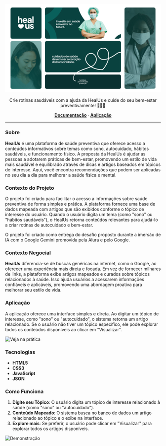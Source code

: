 <img src="https://github.com/giovxna/heal-us/blob/main/public/assets/images/capa-heal-us.png">

<p align="center">
Crie rotinas saudáveis com a ajuda da HealUs e cuide do seu bem-estar preventivamente! 🍎🏋️‍♂️
</p>

<p align="center">
  <a href="#"><strong>Documentação</strong></a> ·
  <a href="#"><strong>Aplicação</strong></a> 
</p>       

<hr>

### Sobre  
**HealUs** é uma plataforma de saúde preventiva que oferece acesso a conteúdos informativos sobre temas como sono, autocuidado, hábitos saudáveis, e funcionamento físico. A proposta da HealUs é ajudar as pessoas a adotarem práticas de bem-estar, promovendo um estilo de vida mais saudável e equilibrado através de dicas e artigos baseados em tópicos de interesse. Aqui, você encontra recomendações que podem ser aplicadas no seu dia a dia para melhorar a saúde física e mental. 

### Contexto do Projeto  
O projeto foi criado para facilitar o acesso a informações sobre saúde preventiva de forma simples e prática. A plataforma fornece uma base de dados mapeada com artigos que são exibidos conforme o tópico de interesse do usuário. Quando o usuário digita um tema (como "sono" ou "hábitos saudáveis"), o HealUs retorna conteúdos relevantes para ajudá-lo a criar rotinas de autocuidado e bem-estar. 

O projeto foi criado como entrega do desafio proposto durante a imersão de IA com o Google Gemini promovida pela Alura e pelo Google.

### Contexto Negocial  
**HealUs** diferencia-se de buscas genéricas na internet, como o Google, ao oferecer uma experiência mais direta e focada. Em vez de fornecer milhares de links, a plataforma exibe artigos mapeados e curados sobre tópicos relacionados à saúde. Isso ajuda usuários a acessarem informações confiáveis e aplicáveis, promovendo uma abordagem proativa para melhorar seu estilo de vida. 

### Aplicação  
A aplicação oferece uma interface simples e direta. Ao digitar um tópico de interesse, como "sono" ou "autocuidado", o sistema retorna um artigo relacionado. Se o usuário não tiver um tópico específico, ele pode explorar todos os conteúdos disponíveis ao clicar em "Visualizar". 

![Veja na prática](https://heal-us.vercel.app/)


### Tecnologias

   - **HTML5** 
   - **CSS3**
   - **JavaScript** 
   - **JSON** 

### Como Funciona
1. **Digite seu Tópico**: O usuário digita um tópico de interesse relacionado à saúde (como "sono" ou "autocuidado").
2. **Conteúdo Mapeado**: O sistema busca no banco de dados um artigo relacionado ao tópico e o exibe na interface.
3. **Explore mais**: Se preferir, o usuário pode clicar em "Visualizar" para explorar todos os artigos disponíveis.

![Demonstração](https://github.com/giovxna/heal-us/blob/main/public/assets/images/Heal-Us.gif)

